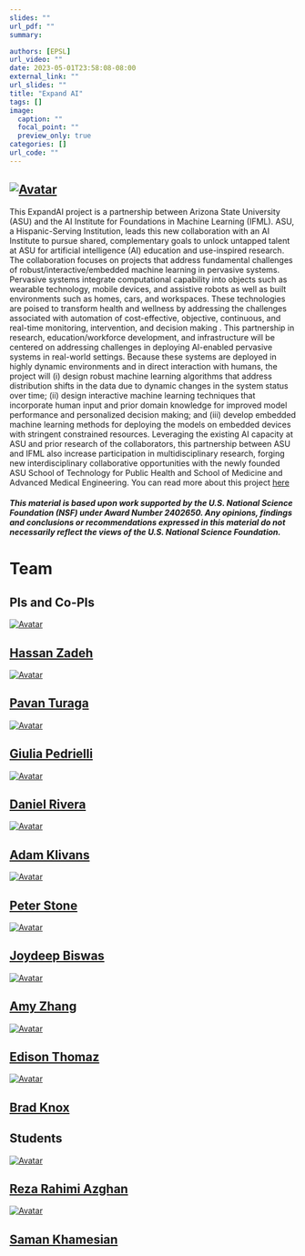 ```yaml
---
slides: ""
url_pdf: ""
summary:

authors: [EPSL]
url_video: ""
date: 2023-05-01T23:58:08-08:00
external_link: ""
url_slides: ""
title: "Expand AI"
tags: []
image:
  caption: ""
  focal_point: ""
  preview_only: true
categories: []
url_code: ""
---
```

<div class="col-md-12"><h2 class="mb-4"><a href="https://www.nsf.gov/"><img class="avatar" src="featured.jpeg" alt="Avatar"></a></h2></div>
This ExpandAI project is a partnership between Arizona State University (ASU) and the AI Institute for Foundations in Machine Learning (IFML). ASU, a Hispanic-Serving Institution, leads this new collaboration with an AI Institute to pursue shared, complementary goals to unlock untapped talent at ASU for artificial intelligence (AI) education and use-inspired research. The collaboration focuses on projects that address fundamental challenges of robust/interactive/embedded machine learning in pervasive systems. Pervasive systems integrate computational capability into objects such as wearable technology, mobile devices, and assistive robots as well as built environments such as homes, cars, and workspaces. These technologies are poised to transform health and wellness by addressing the challenges associated with automation of cost-effective, objective, continuous, and real-time monitoring, intervention, and decision making . This partnership in research, education/workforce development, and infrastructure will be centered on addressing challenges in deploying AI-enabled pervasive systems in real-world settings. Because these systems are deployed in highly dynamic environments and in direct interaction with humans, the project will (i) design robust machine learning algorithms that address distribution shifts in the data due to dynamic changes in the system status over time; (ii) design interactive machine learning techniques that incorporate human input and prior domain knowledge for improved model performance and personalized decision making; and (iii) develop embedded machine learning methods for deploying the models on embedded devices with stringent constrained resources. Leveraging the existing AI capacity at ASU and prior research of the collaborators, this partnership between ASU and IFML also increase participation in multidisciplinary research, forging new interdisciplinary collaborative opportunities with the newly founded ASU School of Technology for Public Health and School of Medicine and Advanced Medical Engineering. You can read more about this project <a href="https://www.nsf.gov/awardsearch/showAward?AWD_ID=2402650&HistoricalAwards=false">here</a>

##### *This material is based upon work supported by the U.S. National Science Foundation (NSF) under Award Number 2402650. Any opinions, findings and conclusions or recommendations expressed in this material do not necessarily reflect the views of the U.S. National Science Foundation.*

<div class="container">
<div class="row justify-content-center people-widget">
<div class="col-md-12 section-heading"><h1>Team</h1></div>
<div class="col-md-12"><h2 class="mb-4">PIs and Co-PIs </h2></div>
<div class="col-12 col-lg-auto people-person"><a href="https://search.asu.edu/profile/4018242"><img class="avatar avatar-circle" src="PIs/hassan.jpg" alt="Avatar"></a><div class="portrait-title"><h2><a href="https://search.asu.edu/profile/4018242">Hassan Zadeh</a></h2></div></div>
<div class="col-12 col-lg-auto people-person"><a href="https://search.asu.edu/profile/1795222"><img class="avatar avatar-circle" src="PIs/pavan.jpg" alt="Avatar"></a><div class="portrait-title"><h2><a href="https://search.asu.edu/profile/1795222">Pavan Turaga</a></h2></div></div>
<div class="col-12 col-lg-auto people-person"><a href="https://search.asu.edu/profile/3022467"><img class="avatar avatar-circle" src="PIs/giulia.jpg" alt="Avatar"></a><div class="portrait-title"><h2><a href="https://search.asu.edu/profile/3022467">Giulia Pedrielli</a></h2></div></div>
<div class="col-12 col-lg-auto people-person"><a href="https://search.asu.edu/profile/29494"><img class="avatar avatar-circle" src="PIs/daniel.jpg" alt="Avatar"></a><div class="portrait-title"><h2><a href="https://search.asu.edu/profile/29494">Daniel Rivera</a></h2></div></div>
<div class="col-12 col-lg-auto people-person"><a href="https://www.cs.utexas.edu/people/faculty-researchers/adam-klivans"><img class="avatar avatar-circle" src="PIs/adam.jpg" alt="Avatar"></a><div class="portrait-title"><h2><a href="https://www.cs.utexas.edu/people/faculty-researchers/adam-klivans">Adam Klivans</a></h2></div></div>
<div class="col-12 col-lg-auto people-person"><a href="https://www.cs.utexas.edu/~pstone/"><img class="avatar avatar-circle" src="PIs/peter.jpg" alt="Avatar"></a><div class="portrait-title"><h2><a href="https://www.cs.utexas.edu/~pstone/">Peter Stone</a></h2></div></div>
<div class="col-12 col-lg-auto people-person"><a href="https://www.joydeepb.com/"><img class="avatar avatar-circle" src="PIs/joydeepb.jpg" alt="Avatar"></a><div class="portrait-title"><h2><a href="https://www.joydeepb.com/">Joydeep Biswas</a></h2></div></div>
<div class="col-12 col-lg-auto people-person"><a href="https://www.ece.utexas.edu/people/faculty/amy-zhang"><img class="avatar avatar-circle" src="PIs/amy.jpg" alt="Avatar"></a><div class="portrait-title"><h2><a href="https://www.ece.utexas.edu/people/faculty/amy-zhang">Amy Zhang</a></h2></div></div>
<div class="col-12 col-lg-auto people-person"><a href="https://users.ece.utexas.edu/~ethomaz/"><img class="avatar avatar-circle" src="PIs/edison.jpg" alt="Avatar"></a><div class="portrait-title"><h2><a href="https://www.ece.utexas.edu/people/faculty/edison-thomaz">Edison Thomaz</a></h2></div></div>
<div class="col-12 col-lg-auto people-person"><a href="https://www.cs.utexas.edu/people/faculty-researchers/brad-knox"><img class="avatar avatar-circle" src="PIs/brad.jpg" alt="Avatar"></a><div class="portrait-title"><h2><a href="https://www.cs.utexas.edu/people/faculty-researchers/brad-knox">Brad Knox
</a></h2></div></div>
<div class="col-md-12"><h2 class="mb-4">Students </h2></div>
<div class="col-12 col-lg-auto people-person"><a href="https://search.asu.edu/profile/4155639"><img class="avatar avatar-circle" src="Students/reza.jpg" alt="Avatar"></a><div class="portrait-title"><h2><a href="https://search.asu.edu/profile/4155639">Reza Rahimi Azghan</a></h2></div></div>
<div class="col-12 col-lg-auto people-person"><a href="https://search.asu.edu/profile/4699045"><img class="avatar avatar-circle" src="Students/saman.jpg" alt="Avatar"></a><div class="portrait-title"><h2><a href="https://search.asu.edu/profile/4699045">Saman Khamesian</a></h2></div></div>
</div>
</div>
